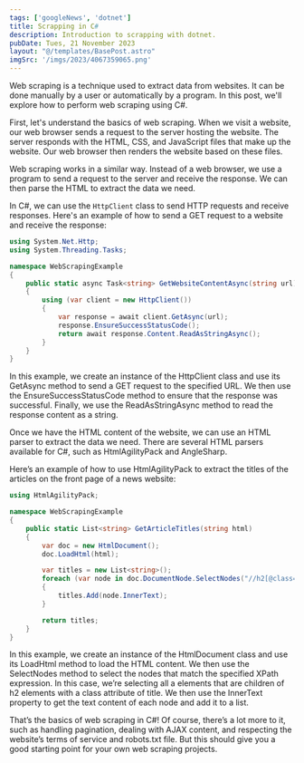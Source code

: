 ```yaml
---
tags: ['googleNews', 'dotnet']
title: Scrapping in C#
description: Introduction to scrapping with dotnet.
pubDate: Tues, 21 November 2023
layout: "@/templates/BasePost.astro"
imgSrc: '/imgs/2023/4067359065.png'
---
```


Web scraping is a technique used to extract data from websites. It can be done manually by a user or automatically by a program. In this post, we'll explore how to perform web scraping using C#.

First, let's understand the basics of web scraping. When we visit a website, our web browser sends a request to the server hosting the website. The server responds with the HTML, CSS, and JavaScript files that make up the website. Our web browser then renders the website based on these files.

Web scraping works in a similar way. Instead of a web browser, we use a program to send a request to the server and receive the response. We can then parse the HTML to extract the data we need.

In C#, we can use the `HttpClient` class to send HTTP requests and receive responses. Here's an example of how to send a GET request to a website and receive the response:

```csharp
using System.Net.Http;
using System.Threading.Tasks;

namespace WebScrapingExample
{
    public static async Task<string> GetWebsiteContentAsync(string url)
    {
        using (var client = new HttpClient())
        {
            var response = await client.GetAsync(url);
            response.EnsureSuccessStatusCode();
            return await response.Content.ReadAsStringAsync();
        }
    }
}
```

In this example, we create an instance of the HttpClient class and use its GetAsync method to send a GET request to the specified URL. We then use the EnsureSuccessStatusCode method to ensure that the response was successful. Finally, we use the ReadAsStringAsync method to read the response content as a string.

Once we have the HTML content of the website, we can use an HTML parser to extract the data we need. There are several HTML parsers available for C#, such as HtmlAgilityPack and AngleSharp.

Here’s an example of how to use HtmlAgilityPack to extract the titles of the articles on the front page of a news website:

```csharp
using HtmlAgilityPack;

namespace WebScrapingExample
{
    public static List<string> GetArticleTitles(string html)
    {
        var doc = new HtmlDocument();
        doc.LoadHtml(html);

        var titles = new List<string>();
        foreach (var node in doc.DocumentNode.SelectNodes("//h2[@class='title']/a"))
        {
            titles.Add(node.InnerText);
        }

        return titles;
    }
}
```

In this example, we create an instance of the HtmlDocument class and use its LoadHtml method to load the HTML content. We then use the SelectNodes method to select the nodes that match the specified XPath expression. In this case, we’re selecting all a elements that are children of h2 elements with a class attribute of title. We then use the InnerText property to get the text content of each node and add it to a list.

That’s the basics of web scraping in C#! Of course, there’s a lot more to it, such as handling pagination, dealing with AJAX content, and respecting the website’s terms of service and robots.txt file. But this should give you a good starting point for your own web scraping projects.